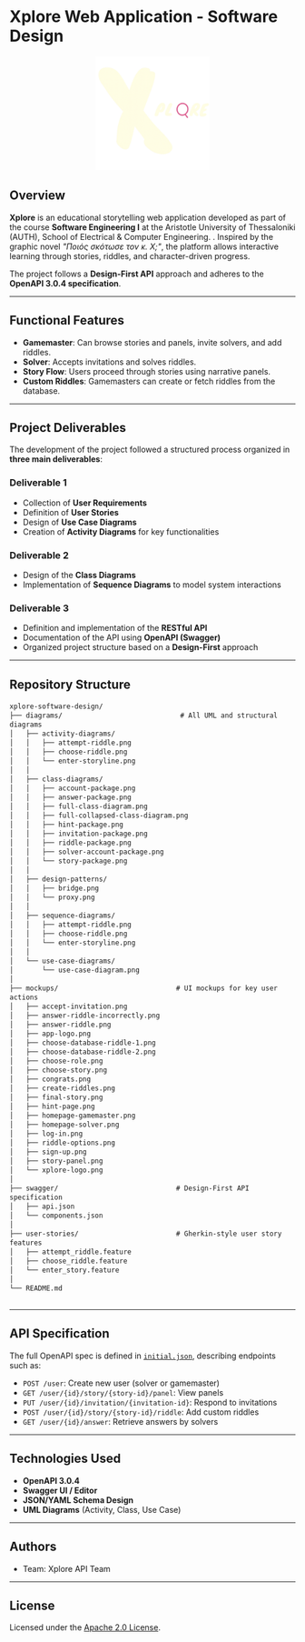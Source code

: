 ﻿#  Xplore Web Application - Software Design
<p align="center">
  <img src=".\mockups\xplore-logo.png" alt="xplore-logo" width="200"/>
</p>

##  Overview

**Xplore** is an educational storytelling web application developed as part of the course **Software Engineering I** at the Aristotle University of Thessaloniki (AUTH), School of Electrical & Computer Engineering. . Inspired by the graphic novel *"Ποιός σκότωσε τον κ. Χ;"*, the platform allows interactive learning through stories, riddles, and character-driven progress.

The project follows a **Design-First API** approach and adheres to the **OpenAPI 3.0.4 specification**.

---

##  Functional Features

-  **Gamemaster**: Can browse stories and panels, invite solvers, and add riddles.
-  **Solver**: Accepts invitations and solves riddles.
-  **Story Flow**: Users proceed through stories using narrative panels.
-  **Custom Riddles**: Gamemasters can create or fetch riddles from the database.

---

##  Project Deliverables

The development of the project followed a structured process organized in **three main deliverables**:

###  Deliverable 1

- Collection of **User Requirements**
- Definition of **User Stories**
- Design of **Use Case Diagrams**
- Creation of **Activity Diagrams** for key functionalities

###  Deliverable 2

- Design of the **Class Diagrams**
- Implementation of **Sequence Diagrams** to model system interactions

###  Deliverable 3

- Definition and implementation of the **RESTful API**
- Documentation of the API using **OpenAPI (Swagger)**
- Organized project structure based on a **Design-First** approach
---

##  Repository Structure
```
xplore-software-design/
├── diagrams/                             # All UML and structural diagrams
│   ├── activity-diagrams/
│   │   ├── attempt-riddle.png
│   │   ├── choose-riddle.png
│   │   └── enter-storyline.png
│   │
│   ├── class-diagrams/
│   │   ├── account-package.png
│   │   ├── answer-package.png
│   │   ├── full-class-diagram.png
│   │   ├── full-collapsed-class-diagram.png
│   │   ├── hint-package.png
│   │   ├── invitation-package.png
│   │   ├── riddle-package.png
│   │   ├── solver-account-package.png
│   │   └── story-package.png
│   │
│   ├── design-patterns/
│   │   ├── bridge.png
│   │   └── proxy.png
│   │
│   ├── sequence-diagrams/
│   │   ├── attempt-riddle.png
│   │   ├── choose-riddle.png
│   │   └── enter-storyline.png
│   │
│   └── use-case-diagrams/
│       └── use-case-diagram.png
│
├── mockups/                             # UI mockups for key user actions
│   ├── accept-invitation.png
│   ├── answer-riddle-incorrectly.png
│   ├── answer-riddle.png
│   ├── app-logo.png
│   ├── choose-database-riddle-1.png
│   ├── choose-database-riddle-2.png
│   ├── choose-role.png
│   ├── choose-story.png
│   ├── congrats.png
│   ├── create-riddles.png
│   ├── final-story.png
│   ├── hint-page.png
│   ├── homepage-gamemaster.png
│   ├── homepage-solver.png
│   ├── log-in.png
│   ├── riddle-options.png
│   ├── sign-up.png
│   ├── story-panel.png
│   └── xplore-logo.png
│
├── swagger/                             # Design-First API specification
│   ├── api.json
│   └── components.json
│
├── user-stories/                        # Gherkin-style user story features
│   ├── attempt_riddle.feature
│   ├── choose_riddle.feature
│   └── enter_story.feature
│
└── README.md


```

---

##  API Specification

The full OpenAPI spec is defined in [`initial.json`](./initial.json), describing endpoints such as:

- `POST /user`: Create new user (solver or gamemaster)
- `GET /user/{id}/story/{story-id}/panel`: View panels
- `PUT /user/{id}/invitation/{invitation-id}`: Respond to invitations
- `POST /user/{id}/story/{story-id}/riddle`: Add custom riddles
- `GET /user/{id}/answer`: Retrieve answers by solvers


---

##  Technologies Used

- **OpenAPI 3.0.4**
- **Swagger UI / Editor**
- **JSON/YAML Schema Design**
- **UML Diagrams** (Activity, Class, Use Case)

---

##  Authors

- Team: Xplore API Team

---

##  License

Licensed under the [Apache 2.0 License](https://www.apache.org/licenses/LICENSE-2.0.html).




